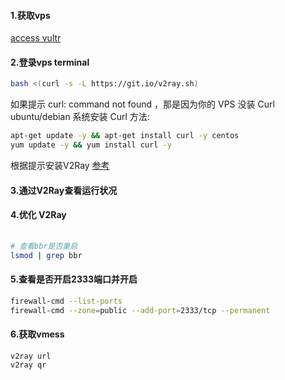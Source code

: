 #### 1.获取vps
[access vultr](https://my.vultr.com/)

#### 2.登录vps terminal
```bash
bash <(curl -s -L https://git.io/v2ray.sh)
```
如果提示 curl: command not found ，那是因为你的 VPS 没装 Curl ubuntu/debian 
系统安装 Curl 方法: 
```bash
apt-get update -y && apt-get install curl -y centos
yum update -y && yum install curl -y
```
根据提示安装V2Ray
[参考](https://github.com/xiaoming2028/FreePAC)

#### 3.通过V2Ray查看运行状况


#### 4.优化 V2Ray
```bash
 
# 查看bbr是否重启
lsmod | grep bbr 
```

#### 5.查看是否开启2333端口并开启
```bash
firewall-cmd --list-ports
firewall-cmd --zone=public --add-port=2333/tcp --permanent
```

#### 6.获取vmess
```bash
v2ray url
v2ray qr
```











